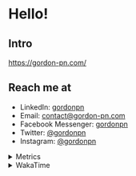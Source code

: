 # Hello!

## Intro

<https://gordon-pn.com/>

## Reach me at

- LinkedIn: [gordonpn](https://www.linkedin.com/in/gordonpn/)
- Email: [contact@gordon-pn.com](mailto:contact@gordon-pn.com)
- Facebook Messenger: [gordonpn](https://www.messenger.com/t/Gordonpn)
- Twitter: [@gordonpn](https://twitter.com/Gordonpn)
- Instagram: [@gordonpn](https://www.instagram.com/gordonpn/)

<details>
  <summary>Metrics</summary>

  <img align="center" src="https://github.com/gordonpn/gordonpn/blob/master/github-metrics.svg" alt="GitHub Metrics">

</details>

<details>
  <summary>WakaTime</summary>

  <!--START_SECTION:waka-->
📊 **This Week I Spent My Time On** 

```text
💬 Programming Languages: 
Other                    20 hrs 39 mins      █████████████████████████   98.60 % 
Brazil Dependency Config 8 mins              ░░░░░░░░░░░░░░░░░░░░░░░░░   00.65 % 
XML                      3 mins              ░░░░░░░░░░░░░░░░░░░░░░░░░   00.27 % 
Java                     2 mins              ░░░░░░░░░░░░░░░░░░░░░░░░░   00.21 % 
Shell Script             1 min               ░░░░░░░░░░░░░░░░░░░░░░░░░   00.12 % 

🔥 Editors: 
Chrome                   13 hrs 10 mins      ████████████████░░░░░░░░░   62.94 % 
Slack                    1 hr 59 mins        ██░░░░░░░░░░░░░░░░░░░░░░░   09.54 % 
Notion                   1 hr 51 mins        ██░░░░░░░░░░░░░░░░░░░░░░░   08.88 % 
iTerm2                   1 hr 24 mins        ██░░░░░░░░░░░░░░░░░░░░░░░   06.69 % 
Messages                 28 mins             █░░░░░░░░░░░░░░░░░░░░░░░░   02.27 % 
```


 Last Updated on 31/05/2025 10:25:02 UTC
<!--END_SECTION:waka-->
</details>
